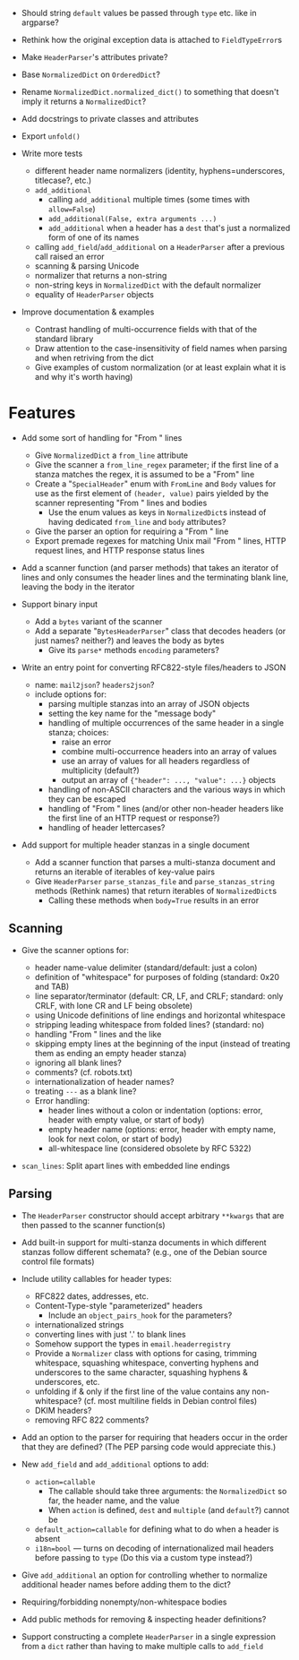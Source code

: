 - Should string `default` values be passed through `type` etc. like in
  argparse?
- Rethink how the original exception data is attached to `FieldTypeError`s
- Make `HeaderParser`'s attributes private?
- Base `NormalizedDict` on `OrderedDict`?
- Rename `NormalizedDict.normalized_dict()` to something that doesn't imply it
  returns a `NormalizedDict`?
- Add docstrings to private classes and attributes
- Export `unfold()`

- Write more tests
    - different header name normalizers (identity, hyphens=underscores,
      titlecase?, etc.)
    - `add_additional`
        - calling `add_additional` multiple times (some times with
          `allow=False`)
        - `add_additional(False, extra arguments ...)`
        - `add_additional` when a header has a `dest` that's just a normalized
          form of one of its names
    - calling `add_field`/`add_additional` on a `HeaderParser` after a previous
      call raised an error
    - scanning & parsing Unicode
    - normalizer that returns a non-string
    - non-string keys in `NormalizedDict` with the default normalizer
    - equality of `HeaderParser` objects

- Improve documentation & examples
    - Contrast handling of multi-occurrence fields with that of the standard
      library
    - Draw attention to the case-insensitivity of field names when parsing and
      when retriving from the dict
    - Give examples of custom normalization (or at least explain what it is and
      why it's worth having)


Features
========
- Add some sort of handling for "From " lines
    - Give `NormalizedDict` a `from_line` attribute
    - Give the scanner a `from_line_regex` parameter; if the first line of a
      stanza matches the regex, it is assumed to be a "From" line
    - Create a "`SpecialHeader`" enum with `FromLine` and `Body` values for use
      as the first element of `(header, value)` pairs yielded by the scanner
      representing "From " lines and bodies
        - Use the enum values as keys in `NormalizedDict`s instead of having
          dedicated `from_line` and `body` attributes?
    - Give the parser an option for requiring a "From " line
    - Export premade regexes for matching Unix mail "From " lines, HTTP
      request lines, and HTTP response status lines

- Add a scanner function (and parser methods) that takes an iterator of lines
  and only consumes the header lines and the terminating blank line, leaving
  the body in the iterator

- Support binary input
    - Add a `bytes` variant of the scanner
    - Add a separate "`BytesHeaderParser`" class that decodes headers (or just
      names? neither?) and leaves the body as bytes
        - Give its `parse*` methods `encoding` parameters?

- Write an entry point for converting RFC822-style files/headers to JSON
    - name: `mail2json`? `headers2json`?
    - include options for:
        - parsing multiple stanzas into an array of JSON objects
        - setting the key name for the "message body"
        - handling of multiple occurrences of the same header in a single
          stanza; choices:
            - raise an error
            - combine multi-occurrence headers into an array of values
            - use an array of values for all headers regardless of multiplicity
              (default?)
            - output an array of `{"header": ..., "value": ...}` objects
        - handling of non-ASCII characters and the various ways in which they
          can be escaped
        - handling of "From " lines (and/or other non-header headers like the
          first line of an HTTP request or response?)
        - handling of header lettercases?

- Add support for multiple header stanzas in a single document
    - Add a scanner function that parses a multi-stanza document and returns an
      iterable of iterables of key-value pairs
    - Give `HeaderParser` `parse_stanzas_file` and `parse_stanzas_string`
      methods (Rethink names) that return iterables of `NormalizedDict`s
        - Calling these methods when `body=True` results in an error

Scanning
--------
- Give the scanner options for:
    - header name-value delimiter (standard/default: just a colon)
    - definition of "whitespace" for purposes of folding (standard: 0x20 and
      TAB)
    - line separator/terminator (default: CR, LF, and CRLF; standard: only
      CRLF, with lone CR and LF being obsolete)
    - using Unicode definitions of line endings and horizontal whitespace
    - stripping leading whitespace from folded lines? (standard: no)
    - handling "From " lines and the like
    - skipping empty lines at the beginning of the input (instead of treating
      them as ending an empty header stanza)
    - ignoring all blank lines?
    - comments? (cf. robots.txt)
    - internationalization of header names?
    - treating `---` as a blank line?
    - Error handling:
        - header lines without a colon or indentation (options: error, header
          with empty value, or start of body)
        - empty header name (options: error, header with empty name, look for
          next colon, or start of body)
        - all-whitespace line (considered obsolete by RFC 5322)

- `scan_lines`: Split apart lines with embedded line endings

Parsing
-------
- The `HeaderParser` constructor should accept arbitrary `**kwargs` that are
  then passed to the scanner function(s)

- Add built-in support for multi-stanza documents in which different stanzas
  follow different schemata? (e.g., one of the Debian source control file
  formats)

- Include utility callables for header types:
    - RFC822 dates, addresses, etc.
    - Content-Type-style "parameterized" headers
        - Include an `object_pairs_hook` for the parameters?
    - internationalized strings
    - converting lines with just '.' to blank lines
    - Somehow support the types in `email.headerregistry`
    - Provide a `Normalizer` class with options for casing, trimming
      whitespace, squashing whitespace, converting hyphens and underscores to
      the same character, squashing hyphens & underscores, etc.
    - unfolding if & only if the first line of the value contains any
      non-whitespace? (cf. most multiline fields in Debian control files)
    - DKIM headers?
    - removing RFC 822 comments?

- Add an option to the parser for requiring that headers occur in the order
  that they are defined?  (The PEP parsing code would appreciate this.)

- New `add_field` and `add_additional` options to add:
    - `action=callable`
        - The callable should take three arguments: the `NormalizedDict` so
          far, the header name, and the value
        - When `action` is defined, `dest` and `multiple` (and `default`?)
          cannot be
    - `default_action=callable` for defining what to do when a header is absent
    - `i18n=bool` — turns on decoding of internationalized mail headers before
      passing to `type` (Do this via a custom type instead?)

- Give `add_additional` an option for controlling whether to normalize
  additional header names before adding them to the dict?

- Requiring/forbidding nonempty/non-whitespace bodies

- Add public methods for removing & inspecting header definitions?

- Support constructing a complete `HeaderParser` in a single expression from a
  `dict` rather than having to make multiple calls to `add_field`
